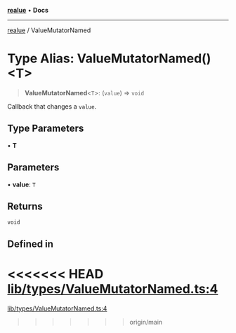 [**realue**](../README.md) • **Docs**

***

[realue](../README.md) / ValueMutatorNamed

# Type Alias: ValueMutatorNamed()\<T\>

> **ValueMutatorNamed**\<`T`\>: (`value`) => `void`

Callback that changes a `value`.

## Type Parameters

• **T**

## Parameters

• **value**: `T`

## Returns

`void`

## Defined in

<<<<<<< HEAD
[lib/types/ValueMutatorNamed.ts:4](https://github.com/nevoland/realue/blob/cbce77129663d64110c6eeb5270a3b7841e0b453/lib/types/ValueMutatorNamed.ts#L4)
=======
[lib/types/ValueMutatorNamed.ts:4](https://github.com/nevoland/realue/blob/90be82ca388547f529d338e720e90d4eeb8b3263/lib/types/ValueMutatorNamed.ts#L4)
>>>>>>> origin/main
